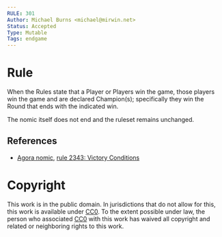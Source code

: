 ```yaml
---
RULE: 301
Author: Michael Burns <michael@mirwin.net>
Status: Accepted
Type: Mutable
Tags: endgame
---
```


# Rule

When the Rules state that a Player or Players win the game, those players win the game and are declared Champion(s); specifically they win the Round that ends with the indicated win.

The nomic itself does not end and the ruleset remains unchanged.

## References

* [Agora nomic](http://www.agoranomic.org/), [rule 2343: Victory Conditions](https://www.eecs.berkeley.edu/~charles/agora/current_flr.txt)

# Copyright

This work is in the public domain. In jurisdictions that do not allow for this, this work is available under [CC0](https://creativecommons.org/publicdomain/zero/1.0/). To the extent possible under law, the person who associated [CC0](https://creativecommons.org/publicdomain/zero/1.0/) with this work has waived all copyright and related or neighboring rights to this work.
